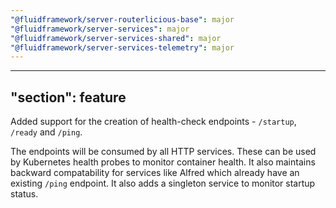 ```yaml
---
"@fluidframework/server-routerlicious-base": major
"@fluidframework/server-services": major
"@fluidframework/server-services-shared": major
"@fluidframework/server-services-telemetry": major
---
```

---
"section": feature
---

Added support for the creation of health-check endpoints - `/startup`, `/ready` and `/ping`.

The endpoints will be consumed by all HTTP services. These can be used by Kubernetes health probes to monitor container health. It also maintains backward compatability for services like Alfred which already have an existing `/ping` endpoint. It also adds a singleton service to monitor startup status.
